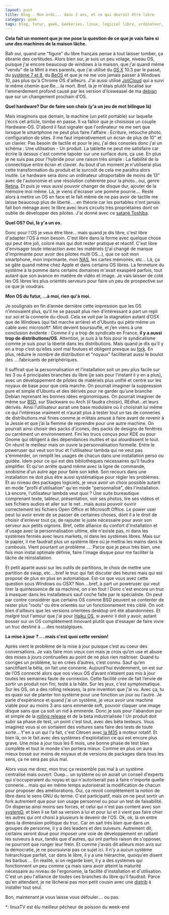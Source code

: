 ```yaml
---
layout: post
title: Blog - Mon ordi... dans 2 ans, et ce qui devrait être libre
category: geek
tags: blog, futur, geek, Geekeries, linux, logiciel libre, ordinateur, pc
---
```

**Cela fait un moment que je me pose la question de ce que je vais faire si une des machines de la maison lâche.**

Bah oui, quand une "figure" du libre français pense à tout laisser tomber, ça ébranle des certitudes. Alors bien sur, je suis un peu volage, niveau OS, puisque j'ai encore beaucoup de windows à la maison, que j'ai quand même "vendu" de la Mint à mes parents, que j'ai utilisé du <a href="https://fr.wikipedia.org/wiki/OS_X">0S X</a> 10.3 par le passé, du <a href="https://fr.wikipedia.org/wiki/Mac_OS">système 7 et 8</a>, du <a href="https://fr.wikipedia.org/wiki/BeOS">BeOS</a> et que je ne me vois jamais passer à Windows 10, pas plus qu'à Chrome OS d'ailleurs. J'ai aussi utilisé <a href="https://fr.wikipedia.org/wiki/Jolicloud">JoliCloud</a> qui a suivi le même chemin que Be....la mort. Bref, là je m'étais plutôt focalisé sur l'emmerdement profond causé par les version d'Iceweasel de ma <a href="https://fr.wikipedia.org/wiki/Debian">debian</a> que sur un changement prochain d'OS.

**Quel hardware? Dur de faire son choix (y'a un jeu de mot bilingue là)**

Mais imaginons que demain, la machine (un petit portable) sur laquelle j'écris cet article, tombe en passe. Il va falloir que je choisisse un couple Hardware-OS. D'abord il faut signaler que l'ordinateur ne me sert que lorsque le smartphone ne peut plus faire l'affaire : Ecriture, retouche photo, configuration de sites. Il me faut impérativement un écran de plus de 10" et un clavier. Pas besoin de tactile et pour le jeu, j'ai des consoles donc j'ai un schéma : Une utilisation - Un produit. La tablette ne peut me satisfaire car écrire là dessus c'est comme tapoter sur une surface dure, ça use. En plus je ne suis pas pour l'hybride pour une raison très simple : La fiabilité de la connectique entre écran et clavier. Au bout d'un moment je n'utiliserai plus cette transformation du produit et le surcoût de cela me paraîtra alors inutile. Le hardware sera donc un ordinateur ultraportable de moins de 13" avec de l'autonomie et une résolution cohérente pour la photo...oui, genre <a href="https://fr.wikipedia.org/wiki/%C3%89cran_Retina">Retina</a>. Et puis je veux aussi pouvoir changer de disque dur, ajouter de la mémoire moi même. Là, je viens d'écraser une pomme pourrie.... Reste alors à mettre un OS en face et le fait même de ne pas avoir de tactile me laisse beaucoup plus de liberté.... en théorie car les portables n'ont jamais fait bon ménage avec le libre avec leurs circuits très propriétaires dont on oublie de développer des pilotes. J'ai donné avec ce <a href="https://cheziceman.wordpress.com/2014/12/08/tuto-faire-fonctionner-un-netbook-toshiba-nb300-sous-debian-wheezy/">satané Toshiba</a>.

**Quel OS? Oui, là y'a un os.**

Donc pour l'OS je veux être libre... mais quand je dis libre, c'est libre d'adapter l'OS à mon besoin. C'est libre dans la forme avec quelque chose qui peut être joli, coloré mais qui doit rester pratique et réactif. C'est libre d'envisager toute interaction avec les matériels (j'ai changé de marque d'imprimante pour avoir des pilotes multi OS...), que ce soit mon smartphone, mon imprimante, mon <a href="https://fr.wikipedia.org/wiki/NAS">NAS</a>, les cartes mémoires, etc... Là, ça se gâte quand même chez Apple et dans certains OS libres. La fermeture du système à la pomme dans certains domaines m'avait exaspéré parfois, tout autant que son avance en matière de vidéo et image. Je vais laisser de coté les OS libres les plus orientés serveurs pour faire un peu de prospective sur ce que je voudrais.

**Mon OS du futur, ...à moi, rien qu'à moi.**

Je soulignais en fin d’année dernière cette impression que les OS n’innovaient plus, qu’il ne se passait plus rien d’intéressant à part un repli sur soi et la connerie du cloud. Cela se voit par la stagnation autant d’OSX que de Windows (qui fait marche arrière) et d’Ubuntu qui pète même un cable avec microsoft*. Mint devient boursouflé, et j’en viens à une conclusion évidente : Comme il y a trop de syndicats en France, **il y a aussi trop de distributions/OS**. Attention, je suis à la fois pour le syndicalisme comme je suis pour la liberté dans les distributions. Mais quand je dis qu’il y en a trop c’est qu’elles sont mal foutues et obligent presque au <a href="https://fr.wikipedia.org/wiki/Fork_%28d%C3%A9veloppement_logiciel%29">fork</a>. En plus, réduire le nombre de distribution et "noyaux" faciliterait aussi le boulot des ....fabricants de périphériques.

Il suffirait que la personnalisation et l’installation soit un peu plus facile sur les 3 ou 4 principales branches du libre (je sais pour l'instant il y en a plus), avec un développement de pilotes de matériels plus unifié et centré sur les noyaux de base pour que cela marche. On pourrait imaginer la suppression pure et simple d’Ubuntu et des dérivés pour ne garder qu’une branche Debian reprenant les bonnes idées ergonomiques. On pourrait imaginer de même sur <a href="https://fr.wikipedia.org/wiki/Berkeley_Software_Distribution">BSD</a>, sur Slackware ou Arch (il faudra choisir), REdhat…et leurs dérivés. Ainsi l’utilisateur aurait une base modulaire où il choisirait lui même ce qui l’intéresse vraiment et n’aurait plus à tester tout un tas de conneries de distributions mal finies comme je m’étais amusé à faire avant de revenir à la Jessie et que j’ai la flemme de reprendre pour une autre machine. On pourrait ainsi choisir des packs d'icones, des packs de designs de fenêtres ou carrément un environnement. Fini les trucs conçus pour KDE ou pour Gnome qui obligent à des dépendances inutiles et qui alourdissent le tout. On réunit le meilleur mais on ouvre la personnalisation formelle. Entre le poweruser qui veut son truc et l'utilisateur lambda qui ne veut pas s'emmerder, on remplit les usages de chacun dans une installation perso ou guidée. Idem pour ce qui est des bibliothèques nécessaires qu'il faudra simplifier. Et qu'on arrête quand même avec la ligne de commande, snobisme d'un autre age pour faire son kéké. Son recours dans une installation ne doit plus être aussi systématique pour régler les problèmes. Et au niveau des packages logiciels, je veux avoir un choix possible autant en mode "profil d'utilisation" qu'en mode "personnalisé", dès l'installation. Là encore, l'utilisateur lambda veut quoi ? Une suite bureautique comprenant texte, tableur, présentation, voir ses photos, lire ses vidéos et ses fichiers audios et aller sur le net...mais aussi pouvoir ouvrir correctement les fichiers Open Office et Microsoft Office. Le power user peut lui avoir envie de se passer de certaines choses, dont il a le droit de choisir d'enlever tout ça; de rajouter le juste nécessaire pour avoir son serveur aux petits oignons. Bref, cette alliance du confort d'installation et d'usage avec la personnalisation ultime, elle n'existe pas, ni dans les systèmes fermés avec leurs markets, ni dans les systèmes libres. Mais sur le papier, il me faudrait plus un système libre où je mettrai les mains dans le cambouis. Vient pourtant un problème .... Parce que je peux très bien, une fois mon instal optimale définie, faire l'image disque pour me faciliter la tâche de réinstallation.

Et petit aparté aussi sur les outils de partitions, le choix de mettre une partition de swap, etc....bref le truc qui fait discuter des heures mais qui est proposé de plus en plus en automatique. Est-ce que vous avez cette question sous Windows ou OSX? Non....bref, à part un poweruser qui veut tirer la quintessence de sa machine, on s'en fout ! Donc c'est encore un truc à masquer dans les installateurs sauf coche faite par le spécialiste. On peut par contre considérer que certains OS comme BSD peuvent se contenter de rester plus "roots" ou être orientés sur un fonctionnement très ciblé. On voit bien d'ailleurs que les versions orientées desktop ont été abandonnées. Et malgré tout l'amour que j'ai pour <a href="https://fr.wikipedia.org/wiki/Haiku_%28systeme_d'exploitation%29">Haiku OS</a>, si avenir il doit y avoir, autant bosser sur un OS complètement innovant plutôt que d'essayer de faire vivre un truc destiné à ....des nostalgiques.

**La mise à jour ? ....mais c'est quoi cette version!**

Après vient le problème de la mise à jour puisque c’est au coeur des conversations. Je vais faire mon vieux con mais je crois qu’on use et abuse des mises à jours continuelles au point de ne plus rien maîtriser. Quand tu corriges un problème, tu en crées d’autres, c’est connu. Sauf qu’en sanctifiant la bêta, on fait une connerie. Aujourd’hui évidemment, on est sur de l’OS connecté alors que nos vieux OS d’avant n’étaient pas mis à jour toutes les semaines faute de connexion. Cette facilité crée de fait l’envie de sortir un produit non fini, testé à la hâte. Sur les jeux, c'est symptomatique. Sur les OS, on a des rolling releases, la pire invention que j'ai vu. Avec ça, tu es quasi sur de planter ton système pour une fonction un jour ou l'autre. Je parle d'expérience et quand j'ai un système, je veux avoir une machine viable pour au moins 3 ans sans emmerde soft, pouvoir claquer une image disque sans que ça soit un nid à emmerde. Donc je suis pour l'abandon pur et simple de la <a href="https://fr.wikipedia.org/wiki/Rolling_release">rolling release</a> et de la beta industrialisée ! Un produit doit subir sa phase de test, un point c'est tout, avec des béta testeurs. Vous imaginez vous si on sortaient des voitures sans faire des tests de toute sorte....Y'en a un qui l'a fait, c'est Citroen avec<span style="text-decoration:underline;"> <a href="https://fr.wikipedia.org/wiki/Citro%C3%ABn_M35">la M35</a></span> à moteur rotatif. Et bien là, on le fait avec des systèmes d'exploitation ce qui est encore plus grave. Une mise à jour tous les 6 mois, une bonne phase de test bien complète et tout le monde s'en portera mieux. Comme en plus on aura mieux bossé sur moins de noyaux et de versions de packages dans tous les sens, ça ne sera pas plus mal.

Alors vous me direz, mon truc ça ressemble pas mal à un système centralisé mais ouvert. Ouep... un système où on aurait un conseil d'experts qui s'occuperaient du noyau et qui n'autoriserait pas à faire n'importe quelle connerie... mais qui en même temps autoriserait la modification de chacun pour proposer des améliorations. Oui, ça revoit complètement la notion de libre dans le sens GNU du terme. C'est participatif, mais on ne peut sortir un fork autrement que pour son usage personnel ou pour un test de faisabilité. On disperse ainsi moins ses forces, et celui qui n'est pas content avec son <a href="https://fr.wikipedia.org/wiki/Systemd">systemD</a>, et bien il se fait sa version à lui et pour lui et il vient pas faire chier les autres qui ont choisi à plusieurs le devenir de l'OS. Ok, ok, là on entre dans la dimension politique du truc. Car on sait très bien que dans un groupes de personne, il y a des leaders et des suiveurs. Autrement dit, certains seront doué pour imposer une voie de développement en ralliant les suiveurs à eux, tandis que d'autres, qui ont parfois raison de s'opposer, ne pourront que ronger leur frein. Et comme j'avais dit ailleurs mon avis sur la démocratie, je ne poursuivrai pas ce sujet ici. Il n'y a aucun système hiérarchique parfait, car dans le libre, il y a une hiérarchie, quoiqu'en disent les barbus ... En réalité, si on regarde bien, il y a des systèmes qui fonctionnent un peu comme ça mais sans avoir atteint la maturité nécessaire au niveau de l'ergonomie, la facilité d'installation et d'utilisation. C'est un peu l'alliance de toutes ces branches du libre qu'il faudrait. Parce qu'en attendant, je ne lâcherai pas mon petit cousin avec une <a href="https://fr.wikipedia.org/wiki/Distribution_GNU/Linux">distrib</a> à installer tout seul.

Bon, maintenant je vous laisse vous défouler.... ou pas.

*: linuxTV est élu meilleur pêcheur de poisson du week-end 
